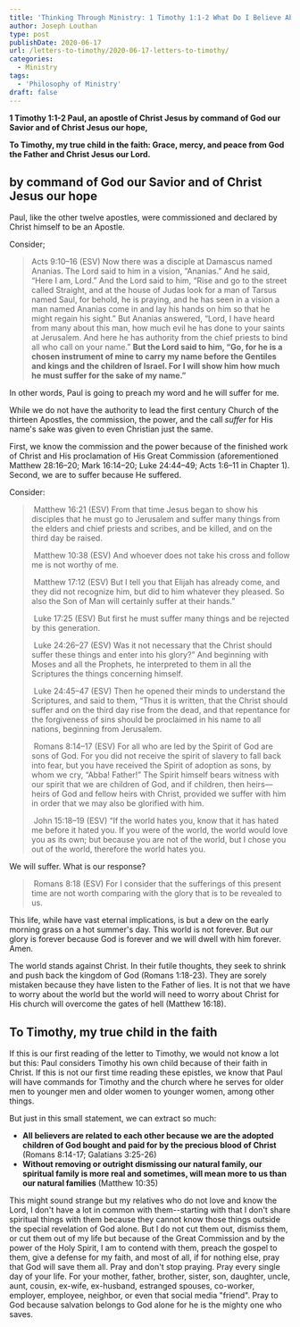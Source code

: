 ```yaml
---
title: 'Thinking Through Ministry: 1 Timothy 1:1-2 What Do I Believe About God? [Part 2]'
author: Joseph Louthan
type: post
publishDate: 2020-06-17
url: /letters-to-timothy/2020-06-17-letters-to-timothy/
categories:
  - Ministry
tags:
  - 'Philosophy of Ministry'
draft: false
---
```


**1 Timothy 1:1-2 Paul, an apostle of Christ Jesus by command of God our Savior and of Christ Jesus our hope,**

**To Timothy, my true child in the faith: Grace, mercy, and peace from God the Father and Christ Jesus our Lord.**

## by command of God our Savior and of Christ Jesus our hope

Paul, like the other twelve apostles, were commissioned and declared by Christ himself to be an Apostle.

Consider;

> Acts 9:10–16 (ESV) Now there was a disciple at Damascus named Ananias. The Lord said to him in a vision, “Ananias.” And he said, “Here I am, Lord.”  And the Lord said to him, “Rise and go to the street called Straight, and at the house of Judas look for a man of Tarsus named Saul, for behold, he is praying,  and he has seen in a vision a man named Ananias come in and lay his hands on him so that he might regain his sight.”  But Ananias answered, “Lord, I have heard from many about this man, how much evil he has done to your saints at Jerusalem.  And here he has authority from the chief priests to bind all who call on your name.”  **But the Lord said to him, “Go, for he is a chosen instrument of mine to carry my name before the Gentiles and kings and the children of Israel.  For I will show him how much he must suffer for the sake of my name.”** 

In other words, Paul is going to preach my word and he will suffer for me.

While we do not have the authority to lead the first century Church of the thirteen Apostles, the commission, the power, and the call *suffer* for His name's sake was given to even Christian just the same.

First, we know the commission and the power because of the finished work of Christ and His proclamation of His Great Commission (aforementioned Matthew 28:16–20; Mark 16:14–20; Luke 24:44–49; Acts 1:6–11 in Chapter 1). Second, we are to suffer because He suffered.

Consider:

> ​		Matthew 16:21 (ESV) From that time Jesus began to show his disciples that he must go to Jerusalem and suffer many things from the elders and chief priests and scribes, and be killed, and on the third day be raised. 
>
> ​		Matthew 10:38 (ESV) And whoever does not take his cross and follow me is not worthy of me. 
>
> ​		Matthew 17:12 (ESV) But I tell you that Elijah has already come, and they did not recognize him, but did to him whatever they pleased. So also the Son of Man will certainly suffer at their hands.” 
>
> ​		Luke 17:25 (ESV) But first he must suffer many things and be rejected by this generation. 
>
> ​		Luke 24:26–27 (ESV) Was it not necessary that the Christ should suffer these things and enter into his glory?”  And beginning with Moses and all the Prophets, he interpreted to them in all the Scriptures the things concerning himself. 
>
> ​		Luke 24:45–47 (ESV) Then he opened their minds to understand the Scriptures,  and said to them, “Thus it is written, that the Christ should suffer and on the third day rise from the dead,  and that repentance for the forgiveness of sins should be proclaimed in his name to all nations, beginning from Jerusalem. 
>
> ​		Romans 8:14–17 (ESV) For all who are led by the Spirit of God are sons of God.  For you did not receive the spirit of slavery to fall back into fear, but you have received the Spirit of adoption as sons, by whom we cry, “Abba! Father!”  The Spirit himself bears witness with our spirit that we are children of God,  and if children, then heirs—heirs of God and fellow heirs with Christ, provided we suffer with him in order that we may also be glorified with him. 
>
> ​		John 15:18–19 (ESV) “If the world hates you, know that it has hated me before it hated you.  If you were of the world, the world would love you as its own; but because you are not of the world, but I chose you out of the world, therefore the world hates you. 

We will suffer. What is our response?

> ​		Romans 8:18 (ESV) For I consider that the sufferings of this present time are not worth comparing with the glory that is to be revealed to us. 

This life, while have vast eternal implications, is but a dew on the early morning grass on a hot summer's day. This world is not forever. But our glory is forever because God is forever and we will dwell with him forever. Amen.

The world stands against Christ. In their futile thoughts, they seek to shrink and push back the kingdom of God (Romans 1:18-23). They are sorely mistaken because they have listen to the Father of lies. It is not that we have to worry about the world but the world will need to worry about Christ for His church will overcome the gates of hell (Matthew 16:18). 

## To Timothy, my true child in the faith

If this is our first reading of the letter to Timothy, we would not know a lot but this: Paul considers Timothy his own child because of their faith in Christ.  If this is not our first time reading these epistles, we know that Paul will have commands for Timothy and the church where he serves for older men to younger men and older women to younger women, among other things.

But just in this small statement, we can extract so much:

- **All believers are related to each other because we are the adopted children of God bought and paid for by the precious blood of Christ** (Romans 8:14-17; Galatians 3:25-26)
- **Without removing or outright dismissing our natural family, our spiritual family is more real and sometimes, will mean more to us than our natural families** (Matthew 10:35)

This might sound strange but my relatives who do not love and know the Lord, I don't have a lot in common with them--starting with that I don't share spiritual things with them because they cannot know those things outside the special revelation of God alone.  But I do not cut them out, dismiss them, or cut them out of my life but because of the Great Commission and by the power of the Holy Spirit, I am to contend with them, preach the gospel to them, give a defense for my faith, and most of all, if for nothing else, pray that God will save them all. Pray and don't stop praying. Pray every single day of your life. For your mother, father, brother, sister, son, daughter, uncle, aunt, cousin, ex-wife, ex-husband, estranged spouses, co-worker, employer, employee, neighbor, or even that social media "friend". Pray to God because salvation belongs to God alone for he is the mighty one who saves.